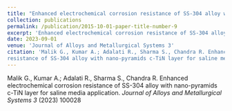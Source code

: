 ```yaml
---
title: "Enhanced electrochemical corrosion resistance of SS-304 alloy with nano-pyramids c-TiN layer for saline media application."
collection: publications
permalink: /publication/2015-10-01-paper-title-number-9
excerpt: 'Enhanced electrochemical corrosion resistance of SS-304 alloy with nano-pyramids c-TiN layer for saline media application.'
date: 2023-09-01
venue: 'Journal of Alloys and Metallurgical Systems 3'
citation: 'Malik G., Kumar A.; Adalati R., Sharma S., Chandra R. Enhanced electrochemical corrosion
resistance of SS-304 alloy with nano-pyramids c-TiN layer for saline media application. <i>Journal of Alloys and Metallurgical Systems 3</i> (2023) 100028'
---
```

Malik G., Kumar A.; Adalati R., Sharma S., Chandra R. Enhanced electrochemical corrosion
resistance of SS-304 alloy with nano-pyramids c-TiN layer for saline media application. <i>Journal of Alloys and Metallurgical Systems 3</i> (2023) 100028